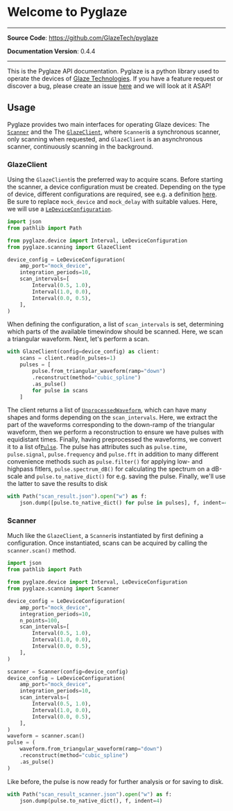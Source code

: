 # Welcome to Pyglaze

---

**Source Code**: <a href="https://github.com/GlazeTech/pyglaze" target="_blank">https://github.com/GlazeTech/pyglaze</a>

**Documentation Version**: 0.4.4

---

This is the Pyglaze API documentation. Pyglaze is a python library used to operate the devices of [Glaze Technologies](https://www.glazetech.dk/). If you have a feature request or discover a bug, please create an issue [here](https://github.com/GlazeTech/pyglaze/issues) and we will look at it ASAP!

## Usage

Pyglaze provides two main interfaces for operating Glaze devices: The [`Scanner`](API%20Reference/scanning/Scanner.md) and the The [`GlazeClient`](API%20Reference/scanning/GlazeClient.md), where `Scanner`is a synchronous scanner, only scanning when requested, and `GlazeClient` is an asynchronous scanner, continuously scanning in the background.

### GlazeClient
Using the `GlazeClient`is the preferred way to acquire scans. Before starting the scanner, a device configuration must be created. Depending on the type of device, different configurations are required, see e.g. a definition [here](API%20Reference/device/LeDeviceConfiguration.md). Be sure to replace `mock_device` and `mock_delay` with suitable values. Here, we will use a [`LeDeviceConfiguration`](API%20Reference/device/LeDeviceConfiguration.md).

```py
import json
from pathlib import Path

from pyglaze.device import Interval, LeDeviceConfiguration
from pyglaze.scanning import GlazeClient

device_config = LeDeviceConfiguration(
    amp_port="mock_device",
    integration_periods=10,
    scan_intervals=[
        Interval(0.5, 1.0),
        Interval(1.0, 0.0),
        Interval(0.0, 0.5),
    ],
)

```
When defining the configuration, a list of `scan_intervals` is set, determining which parts of the available timewindow should be scanned. Here, we scan a triangular waveform. Next, let's perform a scan.

```py
with GlazeClient(config=device_config) as client:
    scans = client.read(n_pulses=1)
    pulses = [
        pulse.from_triangular_waveform(ramp="down")
        .reconstruct(method="cubic_spline")
        .as_pulse()
        for pulse in scans
    ]

```

The client returns a list of [`UnprocessedWaveform`](API%20Reference/datamodels/UnprocessedWaveform.md), which can have many shapes and forms depending on the `scan_intervals`. Here, we extract the part of the waveforms corresponding to the down-ramp of the triangular waveform, then we perform a reconstruction to ensure we have pulses with equidistant times. Finally, having preprocessed the waveforms, we convert it to a list of[`Pulse`](API%20Reference/datamodels/UnprocessedWaveform.md). The pulse has attributes such as `pulse.time`, `pulse.signal`, `pulse.frequency` and `pulse.fft` in addition to many different convenience methods such as `pulse.filter()` for applying low- and highpass fitlers, `pulse.spectrum_dB()` for calculating the spectrum on a dB-scale and `pulse.to_native_dict()` for e.g. saving the pulse. Finally, we'll use the latter to save the results to disk

```py
with Path("scan_result.json").open("w") as f:
    json.dump([pulse.to_native_dict() for pulse in pulses], f, indent=4)
```

### Scanner
Much like the `GlazeClient`, a `Scanner`is instantiated by first defining a configuration. Once instantiated, scans can be acquired by calling the `scanner.scan()` method.

```py
import json
from pathlib import Path

from pyglaze.device import Interval, LeDeviceConfiguration
from pyglaze.scanning import Scanner

device_config = LeDeviceConfiguration(
    amp_port="mock_device",
    integration_periods=10,
    n_points=100,
    scan_intervals=[
        Interval(0.5, 1.0),
        Interval(1.0, 0.0),
        Interval(0.0, 0.5),
    ],
)

scanner = Scanner(config=device_config)
device_config = LeDeviceConfiguration(
    amp_port="mock_device",
    integration_periods=10,
    scan_intervals=[
        Interval(0.5, 1.0),
        Interval(1.0, 0.0),
        Interval(0.0, 0.5),
    ],
)
waveform = scanner.scan()
pulse = (
    waveform.from_triangular_waveform(ramp="down")
    .reconstruct(method="cubic_spline")
    .as_pulse()
)
```
Like before, the pulse is now ready for further analysis or for saving to disk.

```py
with Path("scan_result_scanner.json").open("w") as f:
    json.dump(pulse.to_native_dict(), f, indent=4)
```